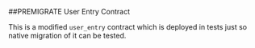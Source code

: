 ##PREMIGRATE User Entry Contract

This is a modified `user_entry` contract which is deployed in tests just so native migration of it can be tested.